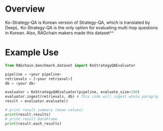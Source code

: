 # Overview

Ko-Strategy-QA is Korean version of Strategy-QA, which is translated by DeepL.
Ko-Strategy-QA is the only option for evaluating multi-hop questions in Korean.
Also, RAGchain makers made this dataset^^

# Example Use
    
```Python
from RAGchain.benchmark.dataset import KoStrategyQAEvaluator

pipeline = <your pipeline>
retrievals = [<your retrieval>]
db = <your db>

evaluator = KoStrategyQAEvaluator(pipeline, evaluate_size=100)
evaluator.ingest(retrievals, db) # This code will ingest whole paragraphs in Ko-Strategy-QA dataset. You only need to run this once.
result = evaluator.evaluate()

# print result summary (mean values)
print(result.results)
# print result DataFrame
print(result.each_results)
```

